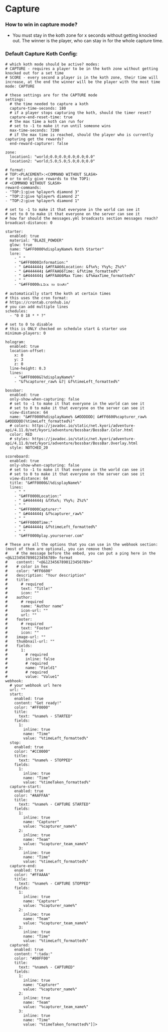 # Capture

### How to win in capture mode?
* You must stay in the koth zone for x seconds without getting knocked out. The winner is the player, who can stay in for the whole capture time.

### Default Capture Koth Config:
<code-block lang="yaml" ignore-vars="true" collapsible="false" validate="false">
    <![CDATA[display-name: "&#FF0000CAPTURE KOTH"
    
    # which koth mode should be active? modes:
    # CAPTURE - requires a player to be in the koth zone without getting knocked out for a set time
    # SCORE - every second a player is in the koth zone, their time will increase, at the end the winner will be the player with the most time
    mode: CAPTURE
    
    # these settings are for the CAPTURE mode
    settings:
      # the time needed to capture a koth
      capture-time-seconds: 180
      # if a player stops capturing the koth, should the timer reset?
      capture-end-reset-time: true
      # the max time a koth can run for
      # set to -1 to make it run until someone wins
      max-time-seconds: 7200
      # if the max time is reached, should the player who is currently capturing get the rewards?
      end-reward-capturer: false
    
    zone:
      location1: "world;0.0;0.0;0.0;0.0;0.0"
      location2: "world;5.0;5.0;5.0;0.0;0.0"
    
    # format:
    # TOP:<PLACEMENT>:<COMMAND WITHOUT SLASH>
    # or to only give rewards to the TOP1:
    # <COMMAND WITHOUT SLASH>
    reward-commands:
    - "TOP:1:give %player% diamond 3"
    - "TOP:2:give %player% diamond 2"
    - "TOP:2:give %player% diamond 1"
    
    # set to -1 to make it that everyone in the world can see it
    # set to 0 to make it that everyone on the server can see it
    # how far should the messages.yml broadcasts section messages reach?
    broadcast-distance: 0
    
    starter:
      enabled: true
      material: "BLAZE_POWDER"
      glow: true
      name: "&#FF0000%displayName% Koth Starter"
      lore:
        - " "
        - "&#FF0000Information:"
        - " &#444444❙ &#FFAA66Location: &f%x%; Y%y%; Z%z%"
        - " &#444444❙ &#FFAA66Time: &f%time_formatted%"
        - " &#444444❙ &#FFAA66Max Time: &f%maxTime_formatted%"
        - " "
        - "&#FF0000ᴄʟɪᴄᴋ ᴛᴏ sᴛᴀʀᴛ"
    
    # automatically start the koth at certain times
    # this uses the cron format:
    # https://crontab.cronhub.io/
    # you can add multiple lines
    schedules:
      - "0 0 18 * * ?"
    
    # set to 0 to disable
    # this is ONLY checked on schedule start & starter use
    minimum-players: 0
    
    hologram:
      enabled: true
      location-offset:
        x: 0
        y: 3
        z: 0
      line-height: 0.3
      lines:
        - "&#FF0000&l%displayName%"
        - "&f%capturer_raw% &7| &f%timeLeft_formatted%"
    
    bossbar:
      enabled: true
      only-show-when-capturing: false
      # set to -1 to make it that everyone in the world can see it
      # set to 0 to make it that everyone on the server can see it
      view-distance: 64
      name: "&#FF0000%displayName% &#DDDDDD| &#FF6600%capturer_raw% &#DDDDDD(%timeLeft_formatted%)"
      # colors: https://javadoc.io/static/net.kyori/adventure-api/4.11.0/net/kyori/adventure/bossbar/BossBar.Color.html
      color: RED
      # styles: https://javadoc.io/static/net.kyori/adventure-api/4.11.0/net/kyori/adventure/bossbar/BossBar.Overlay.html
      style: NOTCHED_20
    
    scoreboard:
      enabled: true
      only-show-when-capturing: false
      # set to -1 to make it that everyone in the world can see it
      # set to 0 to make it that everyone on the server can see it
      view-distance: 64
      title: "&#FF0000&l%displayName%"
      lines:
        - " "
        - "&#FF0000Location:"
        - " &#444444❙ &fX%x%; Y%y%; Z%z%"
        - " "
        - "&#FF0000Capturer:"
        - " &#444444❙ &f%capturer_raw%"
        - " "
        - "&#FF0000Time:"
        - " &#444444❙ &f%timeLeft_formatted%"
        - " "
        - "&#FF0000play.yourserver.com"
    
    # These are all the options that you can use in the webhook section: (most of them are optional, you can remove them)
    #    # the message before the embed, you can put a ping here in the <@&1234567890123456789> format
    #    content: "<@&1234567890123456789>"
    #    # color in hex
    #    color: "#FF6600"
    #    description: "Your description"
    #    title:
    #      # required
    #      text: "Title!"
    #      icon: ""
    #    author:
    #      # required
    #      name: "Author name"
    #      icon-url: ""
    #      url: ""
    #    footer:
    #      # required
    #      text: "Footer"
    #      icon: ""
    #    image-url: ""
    #    thumbnail-url: ""
    #    fields:
    #      1:
    #        # required
    #        inline: false
    #        # required
    #        name: "Field1"
    #        # required
    #        value: "Value1"
    webhook:
      # your webhook url here
      url: ""
      start:
        enabled: true
        content: "Get ready!"
        color: "#FF0000"
        title:
          text: "%name% - STARTED"
        fields:
          1:
            inline: true
            name: "Time"
            value: "%timeLeft_formatted%"
      stop:
        enabled: true
        color: "#CC0000"
        title:
          text: "%name% - STOPPED"
        fields:
          1:
            inline: true
            name: "Time"
            value: "%timeTaken_formatted%"
      capture-start:
        enabled: true
        color: "#AAFFAA"
        title:
          text: "%name% - CAPTURE STARTED"
        fields:
          1:
            inline: true
            name: "Capturer"
            value: "%capturer_name%"
          2:
            inline: true
            name: "Team"
            value: "%capturer_team_name%"
          3:
            inline: true
            name: "Time"
            value: "%timeLeft_formatted%"
      capture-end:
        enabled: true
        color: "#FFAAAA"
        title:
          text: "%name% - CAPTURE STOPPED"
        fields:
          1:
            inline: true
            name: "Capturer"
            value: "%capturer_name%"
          2:
            inline: true
            name: "Team"
            value: "%capturer_team_name%"
          3:
            inline: true
            name: "Time"
            value: "%timeLeft_formatted%"
      captured:
        enabled: true
        content: ":tada:"
        color: "#00FF00"
        title:
          text: "%name% - CAPTURED"
        fields:
          1:
            inline: true
            name: "Capturer"
            value: "%capturer_name%"
          2:
            inline: true
            name: "Team"
            value: "%capturer_team_name%"
          3:
            inline: true
            name: "Time"
            value: "%timeTaken_formatted%"]]>
</code-block>